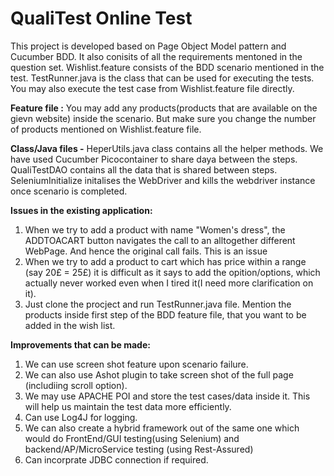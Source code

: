 # QualiTest Online Test

This project is developed based on Page Object Model pattern and Cucumber BDD. It also conisits of all the requirements mentoned in the question set.
Wishlist.feature consists of the BDD scenario mentioned in the test.
TestRunner.java is the class that can be used for executing the tests. You may also execute the test case from Wishlist.feature file directly.

**Feature file :**
You may add any products(products that are available on the gievn website) inside the scenario. But make sure you change the number of products
mentioned on Wishlist.feature file.

**Class/Java files -** 
HeperUtils.java class contains all the helper methods.
We have used Cucumber Picocontainer to share daya between the steps.
QualiTestDAO contains all the data that is shared between steps.
SeleniumInitialize initalises the WebDriver and kills the webdriver instance once scenario is completed.

**Issues in the existing application:**
1. When we try to add a product with name "Women's dress", the ADDTOACART button navigates the call to an alltogether different WebPage. And hence the original call fails. This is an issue
2. When we try to add a product to cart which has price within a range (say 20£ = 25£) it is difficult as it says to add the opition/options, which actually never worked even when I tired it(I need more clarification on it).
3. Just clone the procject and run TestRunner.java file. Mention the products inside first step of the BDD feature file, that you want to be added in the wish list.

**Improvements that can be made:**
1. We can use screen shot feature upon scenario failure.
2. We can also use Ashot plugin to take screen shot of the full page (includiing scroll option).
3. We may use APACHE POI and store the test cases/data inside it. This will help us maintain the test data more efficiently.
4. Can use Log4J for logging.
5. We can also create a hybrid framework out of the same one which would do FrontEnd/GUI testing(using Selenium) 
and backend/AP/MicroService testing (using Rest-Assured)
6. Can incorprate JDBC connection if required.





